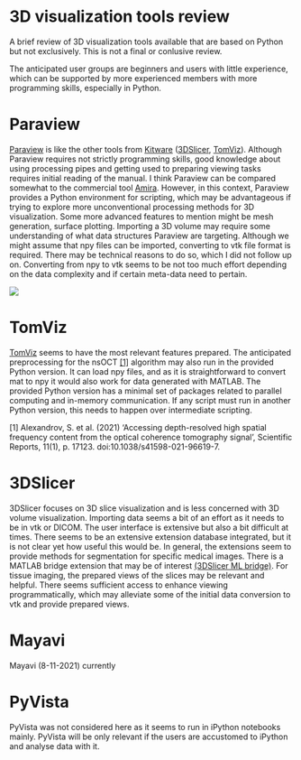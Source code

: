 # 3D visualization tools review
A brief review of 3D visualization tools available that are based on Python but not exclusively. 
This is not a final or conlusive review. 

The anticipated user groups are beginners and users with little experience, which can be supported by more experienced members with more programming skills, especially in Python.

# Paraview
[Paraview](https://www.paraview.org/) is like the other tools from [Kitware](https://www.kitware.com/) ([3DSlicer](https://www.slicer.org/), [TomViz](https://tomviz.org/)). 
Although Paraview requires not strictly programming skills, good knowledge about using processing pipes and getting used to preparing viewing tasks requires initial reading of the manual. I think Paraview can be compared somewhat to the commercial tool [Amira](https://en.wikipedia.org/wiki/Amira_(software)). 
However, in this context, Paraview provides a Python environment for scripting, which may be advantageous if trying to explore more unconventional processing methods for 3D visualization.
Some more advanced features to mention might be mesh generation, surface plotting. 
Importing a 3D volume may require some understanding of what data structures Paraview are targeting. Although we might assume that npy files can be imported, converting to vtk file format is required. 
There may be technical reasons to do so, which I did not follow up on. Converting from npy to vtk seems to be not too much effort depending on the data complexity and if certain meta-data need to pertain.

![](PV_show.gif)

# TomViz 
[TomViz](https://tomviz.org/) seems to have the most relevant features prepared. The anticipated preprocessing for the nsOCT [[1]](#nsOCT) algorithm may also run in the provided Python version.
It can load npy files, and as it is straightforward to convert mat to npy it would also work for data generated with MATLAB.
The provided Python version has a minimal set of packages related to parallel computing and in-memory communication. If any script must run in another Python version, this needs to happen over intermediate scripting.

<a id="nsOCT">[1]</a> Alexandrov, S. et al. (2021) ‘Accessing depth-resolved high spatial frequency content from the optical coherence tomography signal’, Scientific Reports, 11(1), p. 17123. doi:10.1038/s41598-021-96619-7.

# 3DSlicer
3DSlicer focuses on 3D slice visualization and is less concerned with 3D volume visualization.
Importing data seems a bit of an effort as it needs to be in vtk or DICOM. The user interface is extensive but also a bit difficult at times. 
There seems to be an extensive extension database integrated, but it is not clear yet how useful this would be. In general, the extensions seem to provide methods for segmentation for specific medical images.
There is a MATLAB bridge extension that may be of interest [(3DSlicer ML bridge)](https://www.slicer.org/slicerWiki/index.php/Documentation/Nightly/Extensions/MatlabBridge).
For tissue imaging, the prepared views of the slices may be relevant and helpful. There seems sufficient access to enhance viewing programmatically, which may alleviate some of the initial data conversion to vtk and provide prepared views.

# Mayavi
Mayavi (8-11-2021) currently

# PyVista
PyVista was not considered here as it seems to run in iPython notebooks mainly. PyVista will be only relevant if the users are accustomed to iPython and analyse data with it.




